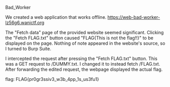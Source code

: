 Bad_Worker

We created a web application that works offline.
https://web-bad-worker-lz56g6.wanictf.org


The "Fetch data" page of the provided website seemed significant. Clicking the "Fetch FLAG.txt" button
caused "FLAG{This is not the flag!!}" to be displayed on the page. Nothing of note appeared in the
website's source, so I turned to Burp Suite.

I intercepted the request after pressing the "Fetch FLAG.txt" button. This was a GET request to
/DUMMY.txt. I changed it to instead fetch /FLAG.txt. After forwarding the edited request, the webpage
displayed the actual flag.

flag: FLAG{pr0gr3ssiv3_w3b_4pp_1s_us3fu1}
